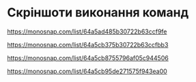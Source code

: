 # Cкріншоти виконання команд

https://monosnap.com/list/64a5ad485b30722b63ccf9fe

https://monosnap.com/list/64a5cb375b30722b63ccfbb3

https://monosnap.com/list/64a5cb8755796af05c944506

https://monosnap.com/list/64a5cb95de271575f943ea00